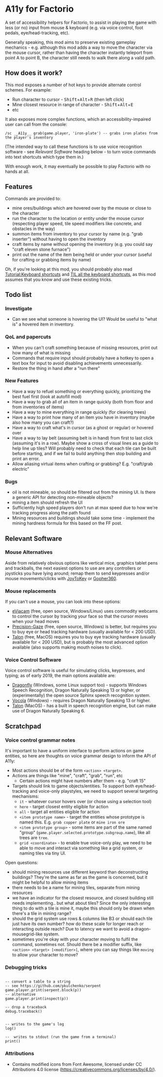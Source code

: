 A11y for Factorio
=================

A set of accessibility helpers for Factorio, to assist in playing the game with less (or no) input from mouse & keyboard (e.g. via voice control, foot pedals, eye/head-tracking, etc).

Generally speaking, this mod aims to preserve existing gameplay mechanics - e.g. although this mod adds a way to move the character via the mouse cursor, rather than having the character instantly teleport from point A to point B, the character still needs to walk there along a valid path.


How does it work?
-----------------

This mod exposes a number of hot keys to provide alternate control schemes. For example:

* Run character to cursor - <kbd>Shift</kbd>+<kbd>Alt</kbd>+<kbd>R</kbd> (then left click)
* Mine closest resource in range of character - <kbd>Shift</kbd>+<kbd>Alt</kbd>+<kbd>E</kbd>
* etc

It also exposes more complex functions, which an accessibility-impaired user can call from the console:

```
/sc __A11y__ grab(game.player, 'iron-plate') -- grabs iron plates from the player's inventory
```

(The intended way to call these functions is to use voice recognition software - see *Relevant Software* heading below - to turn voice commands into text shortcuts which type them in.)

With enough work, it may eventually be possible to play Factorio with no hands at all.

Features
--------

Commands are provided to:

* mine ores/buildings which are hovered over by the mouse or close to the character
* run the character to the location or entity under the mouse cursor (respecting player speed, tile speed modifiers like concrete, and obstacles in the way)
* summon items from inventory to your cursor by name (e.g. "grab inserter") without having to open the inventory
* craft items by name without opening the inventory (e.g. you could say "craft eleven stone furnace")
* print out the name of the item being held or under your cursor (useful for crafting or grabbing items by name)

Oh, if you're looking at this mod, you should probably also read [Tutorial:Keyboard shortcuts](https://wiki.factorio.com/Tutorial:Keyboard_shortcuts) and [TIL all the keyboard shortcuts](https://www.reddit.com/r/factorio/comments/5odbdf/til_all_the_keyboard_shortcuts/), as this mod assumes that you know and use these existing tricks.

Todo list
---------

### Investigate

* Can we see what someone is hovering the UI? Would be useful to "what is" a hovered item in inventory.

### QoL and papercuts

* When you can't craft something because of missing resources, print out how many of what is missing
* Commands that require input should probably have a hotkey to open a text box for input to avoid disabling achievements unnecessarily.
* Restore the thing in hand after a "run there"

### New Features

* Have a way to refuel something or everything quickly, prioritizing the best fuel first (look at autofill mod)
* Have a way to grab all of an item in range quickly (both from floor and from inventories of items)
* Have a way to mine everything in range quickly (for clearing trees)
* Have a way to print how many of an item you have in inventory (maybe also how many you can craft?)
* Have a way to craft what's in cursor (as a ghost or regular) or hovered over
* Have a way to lay belt (assuming belt is in hand) from first to last click (assuming it's in a row). Maybe show a cross of visual lines as a guide to help line up tiles? Will probably need to check that each tile can be built before starting, and if we fail to build anything then stop building and print an error.
* Allow aliasing virtual items when crafting or grabbing? E.g. "craft/grab electric"

### Bugs

* oil is not mineable, so should be filtered out from the mining UI. Is there a generic API for detecting non-mineable objects?
* mining a item should refresh the UI
* Sufficiently high speed players don't run at max speed due to how we're tracking progress along the path found
* Mining resources and buildings should take some time - implement the mining hardness formula for this based on the FF post.


Relevant Software
-----------------

### Mouse Alternatives

Aside from relatively obvious options like vertical mice, graphics tablet pens and trackballs, the next easiest options to use are any controllers or joysticks you have lying around; remap them to send keypresses and/or mouse movements/clicks with [JoyToKey](https://joytokey.net/en/) or [Gopher360](https://github.com/Tylemagne/Gopher360).

### Mouse replacements

If you can't use a mouse, you can look into these options:

* [eViacam](http://eviacam.crea-si.com/index.php) (free, open source, Windows/Linux) uses commodity webcams to control the cursor by tracking your face so that the cursor moves when your head moves
* [Precision-Gaze](https://precisiongazemouse.com/) (free, open source, Windows) is better, but requires you to buy eye or head tracking hardware (usually available for < 200 USD).
* [Talon](https://talonvoice.com/) (free, MacOS) requires you to buy eye tracking hardware (usually available for < 200 USD), but is probably the most advanced option available (also supports making mouth noises to click).

### Voice Control Software

Voice control software is useful for simulating clicks, keypresses, and typing; as of early 2019, the main options available are:

* [Dragonfly](https://github.com/dictation-toolbox/dragonfly) (Windows, some Linux support too) - supports Windows Speech Recognition, Dragon Naturally Speaking 13 or higher, or (experimentally) the open source Sphinx speech recognition system.
* [Vocola](http://vocola.net/) (Windows) - requires Dragon Naturally Speaking 13 or higher.
* [Talon](https://talonvoice.com/) (MacOS) - has a built in speech recognition engine, but can make use of Dragon Naturally Speaking 6.

Scratchpad
----------

### Voice control grammar notes

It's important to have a uniform interface to perform actions on game entities, so here are thoughts on voice grammar design to inform the API of A11y:

* Most actions should be of the form `<action> <target>`.
* Actions are things like "mine", "craft", "grab", "run", etc
  * Certain actions might have numbers after them - e.g. "craft 15"
* Targets should link to game objects/entities. To support both eye/head-tracking and voice-only
  playstyles, we need to support several targeting mechanisms:
  * `it` - whatever cursor hovers over (or chose using a selection tool)
  * `here` - target closest entity eligible for action
  * `all` - target all entities eligible for action
  * `<item prototype name>` - target the entities whose prototype is named this. E.g. `grab copper plate` or `mine iron ore`
  * `<item prototype group>` - some items are part of the same named "group" (`game.player.selected.prototype.subgroup.name`), like all trees are `tree`.
  * `grid <coordinate>` - to enable true voice-only play, we need to be able to move and interact via
    something like a grid system, or naming tiles via tiny UI.

Open questions:

* should mining resources use different keyword than deconstructing buildings? They're the same as
  far as the game is concerned, but it might be helpful to allow mining items
* there needs to be a name for mining tiles, separate from mining resources
* we have an indicator for the closest resource, and closest building still needs implementing.. but
  what about tiles? Since the only interesting thing to do with a tile is mine it, maybe this should only
  be drawn when there's a tile in mining range?
* should the grid system use rows & columns like B3 or should each tile just have its own number? how
  do these scale for longer reach or interacting outside reach? Due to latency we want to avoid a
  dragon-mousegrid-like system.
* sometimes you're okay with your character moving to fulfil the command, sometimes not. Should there be
  a modifier suffix, like `<action> <target> [<modifier>]`, where you can say things like `moving` to
  allow your character to move?

### Debugging tricks

```

-- convert a table to a string
-- see https://github.com/pkulchenko/serpent
game.player.print(serpent.block(p))
-- alternative
game.player.print(inspect(p))

-- drop a traceback
debug.traceback()


-- writes to the game's log
log()

--  writes to stdout (run the game from a terminal)
print()
```

### Attributions

* Contains modified icons from Font Awesome, licensed under CC Attributions 4.0 license (https://creativecommons.org/licenses/by/4.0/).
